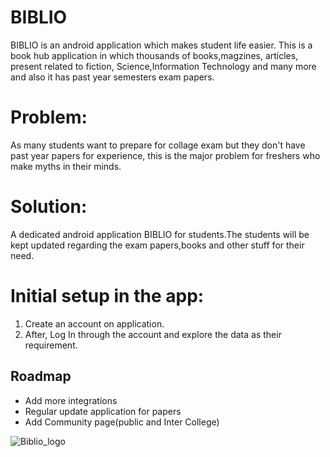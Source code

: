 
# BIBLIO

BIBLIO is an android application which makes student life easier.
This is a book hub application in which thousands of books,magzines,
articles, present related to fiction,
Science,Information Technology and many more and also it has past 
year semesters exam papers.

# Problem:

As many students want to prepare for collage exam but they don't 
have past year papers for experience, this is the major problem
for freshers who make myths in their minds.

# Solution:
A dedicated android application BIBLIO for students.The
students will be kept updated regarding the exam papers,books and 
other stuff for their need.

# Initial setup in the app:

1. Create an account on application.
2. After, Log In through the account and explore the data as their requirement.


## Roadmap

- Add more integrations
- Regular update application for papers
- Add Community page(public and Inter College)

![Biblio_logo](https://user-images.githubusercontent.com/76419786/175754862-23b557b5-3df1-4032-89bc-a62178aee730.png)
